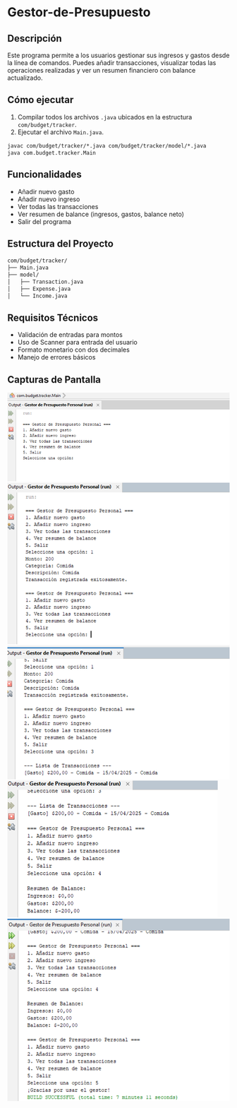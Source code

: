 # Gestor-de-Presupuesto

## Descripción
Este programa permite a los usuarios gestionar sus ingresos y gastos desde la línea de comandos. Puedes añadir transacciones, visualizar todas las operaciones realizadas y ver un resumen financiero con balance actualizado.

## Cómo ejecutar
1. Compilar todos los archivos `.java` ubicados en la estructura `com/budget/tracker`.
2. Ejecutar el archivo `Main.java`.

```
javac com/budget/tracker/*.java com/budget/tracker/model/*.java
java com.budget.tracker.Main
```

## Funcionalidades
- Añadir nuevo gasto
- Añadir nuevo ingreso
- Ver todas las transacciones
- Ver resumen de balance (ingresos, gastos, balance neto)
- Salir del programa

## Estructura del Proyecto

```
com/budget/tracker/
├── Main.java
├── model/
│   ├── Transaction.java
│   ├── Expense.java
│   └── Income.java
```

## Requisitos Técnicos
- Validación de entradas para montos
- Uso de Scanner para entrada del usuario
- Formato monetario con dos decimales
- Manejo de errores básicos

## Capturas de Pantalla
![image alt](https://github.com/kevin1007-00/Gestor-de-Presupuesto/blob/main/Captura%20de%20pantalla%202025-04-15%20181158.png?raw=true)
![image alt](https://github.com/kevin1007-00/Gestor-de-Presupuesto/blob/main/Captura%20de%20pantalla%202025-04-15%20181702.png?raw=true)
![image alt](https://github.com/kevin1007-00/Gestor-de-Presupuesto/blob/main/Captura%20de%20pantalla%202025-04-15%20181750.png?raw=true)
![image alt](https://github.com/kevin1007-00/Gestor-de-Presupuesto/blob/main/Captura%20de%20pantalla%202025-04-15%20181822.png?raw=true)
![image alt](https://github.com/kevin1007-00/Gestor-de-Presupuesto/blob/main/Captura%20de%20pantalla%202025-04-15%20181906.png?raw=true)


